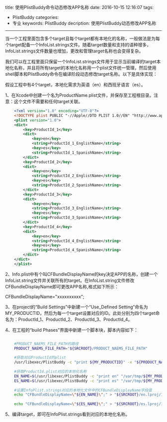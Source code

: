 title: 使用PlistBuddy命令动态修改APP名称
date: 2016-10-15 12:16:07
tags: 
- PlistBuddy
categories: 
- 专业
keywords: PlistBuddy
decription: 使用PlistBuddy动态修改APP名称

---

当一个工程里面包含多个target且每个target都有本地化的名称，一般做法是为每个target配备一个InfoList.strings文件。随着target数量和支持的语种增多，InfoList.strings文件数量也增加，更改和管理target名称也会变得复杂。

我们可以在工程里面只保留一个InfoList.strings文件用于显示当前编译的target本地化名称，并且将所有target的本地化名称用一个plist文件统一管理，然后使用shell脚本和PlistBuddy命令在编译阶段动态修改target名称。以下是具体实现：

假设工程中有4个target，本地化需求为英语（en）和西班牙语言（es）。

1、在Xcode中创建一个名为ProductName.plist文件，并保存至工程根目录。注意：这个文件不需要和任何target关联。

```xml
	<?xml version="1.0" encoding="UTF-8"?>
	<!DOCTYPE plist PUBLIC "-//Apple//DTD PLIST 1.0//EN" "http://www.apple.com/DTDs/PropertyList-1.0.dtd">
	<plist version="1.0">
	<dict>
		<key>ProductId_1</key>
		<dict>
			<key>en</key>
			<string>ProductId_1_EnglistName</string>
			<key>es</key>
			<string>ProductId_1_SpanishName</string>
		</dict>
		<key>ProductId_2</key>
		<dict>
			<key>en</key>
			<string>ProductId_2_EnglistName</string>
			<key>es</key>
			<string>ProductId_2_SpanishName</string>
		</dict>
		<key>ProductId_3</key>
		<dict>
			<key>en</key>
			<string>ProductId_3_EnglistName</string>
			<key>es</key>
			<string>ProductId_3_SpanishName</string>
		</dict>
		<key>ProductId_4</key>
		<dict>
			<key>en</key>
			<string>ProductId_4_EnglistName</string>
			<key>es</key>
			<string>ProductId_4_SpanishName</string>
		</dict>
	</dict>
	</plist>
```

2、Info.plist中有个叫CFBundleDisplayName的key决定APP的名称，创建一个InfoList.string文件并关联所有的target。在InfoList.string文件修改CFBundleDisplayName即可更改APP名称,格式如下所示：

CFBundleDisplayName="xxxxxxxxxx";

3、在project的“Build Settings”中新建一个“Use_Defined Setting”命名为MY_PRODUCTID，然后为每一个target设置对应的ID。此处分别为四个target命名为：ProductId_1、ProductId_2、ProductId_3、ProductId_4。

4、在工程的“build Phases”界面中新建一个脚本块，脚本内容如下：

```sh

	#PRODUCT_NAEMS_FILE_PATH的路径
	PRODUCT_NAEMS_FILE_PATH="${SRCROOT}/PRODUCT_NAEMS_FILE_PATH"
	
	#获取对应ProductId的plist
	/usr/libexec/PlistBuddy -c "print ${MY_PRODUCTID}" -x "${PRODUCT_NAEMS_FILE_PATH}" > "/var/tmp/${MY_PRODUCTID}.plist"
	
	#获取ProductId.plist对应的本地化名称
	EN_NAME=$(/usr/libexec/PlistBuddy -c "print en" "/var/tmp/${MY_PRODUCTID}.plist" )
	ES_NAME=$(/usr/libexec/PlistBuddy -c "print es" "/var/tmp/${MY_PRODUCTID}.plist" )
	
	#设置InfoPlist.strings对应的本地化文件中的CFBundleDisplayName字段值
	echo "CFBundleDisplayName=\"${EN_NAME}\";" > "${SRCROOT}/en.lproj/InfoPlist.strings"
	
	echo "CFBundleDisplayName=\"${ES_NAME}\";" > "${SRCROOT}/es.lproj/InfoPlist.strings"

```
5、编译target，即可在InfoPlist.strings看到对应的本地化名称。



